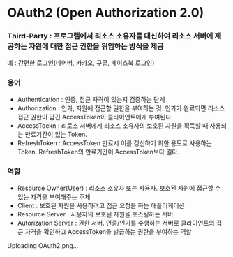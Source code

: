 # OAuth2 (Open Authorization 2.0)

### Third-Party : 프로그램에서 리소스 소유자를 대신하여 리소스 서버에 제공하는 자원에 대한 접근 권한을 위임하는 방식을 제공

예 : 간편한 로그인(네어버, 카카오, 구글, 페이스북 로그인)


### 용어
-  Authentication : 인증, 접근 자격이 있는지 검증하는 단계
-  Authorization : 인가, 자원에 접근할 권한을 부여하는 것. 인가가 완료되면 리소스 접근 권한이 담긴 AccessToken이 클라이언트에게 부여된다
-  AccessToekn : 리로스 서버에게 리소스 소유자의 보호된 자원을 획득할 때 사용되는 만료기간이 있는 Token.
-  RefreshToken : AccessToken 만료시 이를 갱신하기 위한 용도로 사용하는 Token. RefreshToken의 만료기간이 AccessToken보다 길다.

### 역할
- Resource Owner(User) : 리소스 소유자 또는 사용자. 보호된 자원에 접근할 수 있는 자격을 부여해주는 주체
- Client : 보호된 자원을 사용하려고 접근 요청을 하는 애플리케이션
- Resource Server : 사용자의 보호된 자원을 호스팅하는 서버
- Autorization Server : 권한 서버. 인증/인가를 수행하는 서버로 클라이언트의 접근 자격을 확인하고  AccessToken을 발급하는 권한을 부여하는 역할


Uploading OAuth2.png…
